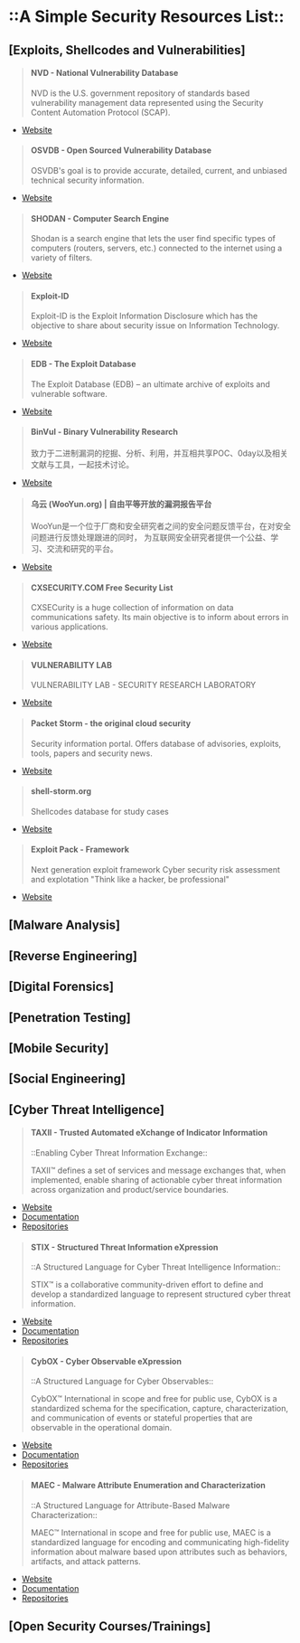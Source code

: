 # ::A Simple Security Resources List:: #

## [Exploits, Shellcodes and Vulnerabilities] ##

> #### NVD - National Vulnerability Database ####
>
> NVD is the U.S. government repository of standards based vulnerability
> management data represented using the Security Content Automation Protocol
> (SCAP).

* [Website](https://nvd.nist.gov/)

> #### OSVDB - Open Sourced Vulnerability Database ####
>
> OSVDB's goal is to provide accurate, detailed, current, and unbiased technical
> security information.

* [Website](http://osvdb.org/)

> #### SHODAN - Computer Search Engine ####
>
> Shodan is a search engine that lets the user find specific types of computers
> (routers, servers, etc.) connected to the internet using a variety of filters.

* [Website](http://www.shodanhq.com/)

> #### Exploit-ID ####
>
> Exploit-ID is the Exploit Information Disclosure which has the objective to
> share about security issue on Information Technology.

* [Website](http://www.exploit-id.com/)

> #### EDB - The Exploit Database ####
>
> The Exploit Database (EDB) – an ultimate archive of exploits and vulnerable
> software.

* [Website](http://www.exploit-db.com/)

> #### BinVul - Binary Vulnerability Research ####
>
> 致力于二进制漏洞的挖掘、分析、利用，并互相共享POC、0day以及相关文献与工具，一起技术讨论。

* [Website](http://www.binvul.com/)

> #### 乌云 (WooYun.org) | 自由平等开放的漏洞报告平台 ####
>
> WooYun是一个位于厂商和安全研究者之间的安全问题反馈平台，在对安全问题进行反馈处理跟进的同时，
> 为互联网安全研究者提供一个公益、学习、交流和研究的平台。

* [Website](http://www.wooyun.org/)

> #### CXSECURITY.COM Free Security List ####
>
> CXSECurity is a huge collection of information on data communications safety.
> Its main objective is to inform about errors in various applications.

* [Website](http://cxsecurity.com/)

> #### VULNERABILITY LAB ####
>
> VULNERABILITY LAB - SECURITY RESEARCH LABORATORY

* [Website](http://www.vulnerability-lab.com/)

> #### Packet Storm - the original cloud security ####
>
> Security information portal. Offers database of advisories, exploits, tools,
> papers and security news.

* [Website](http://packetstormsecurity.com/)

> #### shell-storm.org ####
>
> Shellcodes database for study cases

* [Website](http://shell-storm.org/shellcode/)

> #### Exploit Pack - Framework ####
>
> Next generation exploit framework
> Cyber security risk assessment and explotation
> "Think like a hacker, be professional"

* [Website](http://exploitpack.com/)

## [Malware Analysis] ##

## [Reverse Engineering] ##

## [Digital Forensics] ##

## [Penetration Testing] ##

## [Mobile Security] ##

## [Social Engineering] ##

## [Cyber Threat Intelligence] ##

> #### TAXII - Trusted Automated eXchange of Indicator Information ####
> ::Enabling Cyber Threat Information Exchange::
>
> TAXII™ defines a set of services and message exchanges that, when implemented,
> enable sharing of actionable cyber threat information across organization and
> product/service boundaries.

* [Website](https://taxii.mitre.org/)
* [Documentation](https://taxiiproject.github.io/)
* [Repositories](https://github.com/TAXIIProject/)

> #### STIX - Structured Threat Information eXpression ####
> ::A Structured Language for Cyber Threat Intelligence Information::
>
> STIX™ is a collaborative community-driven effort to define and develop a
> standardized language to represent structured cyber threat information.

* [Website](https://stix.mitre.org/)
* [Documentation](https://stixproject.github.io/)
* [Repositories](https://github.com/STIXProject/)

> #### CybOX - Cyber Observable eXpression ####
> ::A Structured Language for Cyber Observables::
>
> CybOX™ International in scope and free for public use, CybOX is a standardized
> schema for the specification, capture, characterization, and communication of
> events or stateful properties that are observable in the operational domain.

* [Website](https://cybox.mitre.org/)
* [Documentation](https://cyboxproject.github.io/)
* [Repositories](https://github.com/CybOXProject/)

> #### MAEC - Malware Attribute Enumeration and Characterization ####
> ::A Structured Language for Attribute-Based Malware Characterization::
>
> MAEC™ International in scope and free for public use, MAEC is a standardized
> language for encoding and communicating high-fidelity information about
> malware based upon attributes such as behaviors, artifacts, and attack
> patterns.

* [Website](https://maec.mitre.org/)
* [Documentation](https://maecproject.github.io/)
* [Repositories](https://github.com/MAECProject/)

## [Open Security Courses/Trainings] ##
